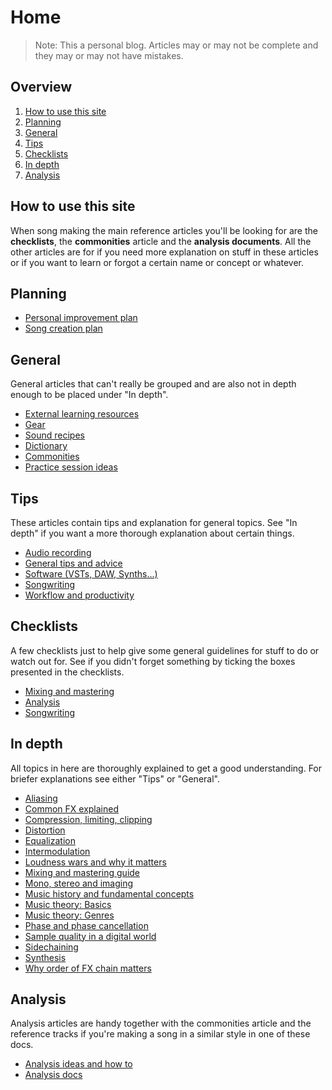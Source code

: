 # Home
> Note: This a personal blog. Articles may or may not be complete and they may or may not have mistakes.

## Overview
1. [How to use this site](#how-to-use-this-site)
2. [Planning](#planning)
3. [General](#general)
4. [Tips](#tips)
5. [Checklists](#checklists)
6. [In depth](#in-depth)
7. [Analysis](#analysis)

## How to use this site
When song making the main reference articles you'll be looking for are the **checklists**, the **commonities** article and the **analysis documents**. All the other articles are for if you need more explanation on stuff in these articles or if you want to learn or forgot a certain name or concept or whatever.

## Planning
- [Personal improvement plan](personal-improvement-plan.md)
- [Song creation plan](song-creation-plan.md)

## General
General articles that can't really be grouped and are also not in depth enough to be placed under "In depth".

- [External learning resources](external-learning-resources)
- [Gear](gear.md)
- [Sound recipes](sound-recipes.md)
- [Dictionary](dictionary.md)
- [Commonities](commonities.md)
- [Practice session ideas](practice-session-ideas.md)

## Tips
These articles contain tips and explanation for general topics. See "In depth" if you want a more thorough explanation about certain things.

- [Audio recording](audio-recording.md)
- [General tips and advice](general-tips-and-advice.md)
- [Software (VSTs, DAW, Synths...)](software.md)
- [Songwriting](songwriting.md)
- [Workflow and productivity](workflow-and-productivity.md)

## Checklists
A few checklists just to help give some general guidelines for stuff to do or watch out for. See if you didn't forget something by ticking the boxes presented in the checklists.
- [Mixing and mastering](mixing-and-mastering-checklist.md)
- [Analysis](analysis-checklist.md)
- [Songwriting](songwriting-checklist.md)

## In depth
All topics in here are thoroughly explained to get a good understanding. For briefer explanations see either "Tips" or "General".

- [Aliasing](/in-depth/aliasing.md)
- [Common FX explained](/in-depth/common-fx-explained.md)
- [Compression, limiting, clipping](/in-depth/compression-limiting-clipping.md)
- [Distortion](/in-depth/distortion.md)
- [Equalization](/in-depth/equalization.md)
- [Intermodulation](/in-depth/intermodulation.md)
- [Loudness wars and why it matters](/in-depth/loudness-wars-and-why-it-matters.md)
- [Mixing and mastering guide](/in-depth/mixing-and-mastering.md)
- [Mono, stereo and imaging](/in-depth/mono-stereo-and-imaging.md)
- [Music history and fundamental concepts](/in-depth/music-history-and-fundamental-concepts.md)
- [Music theory: Basics](/in-depth/music-theory-basics.md)
- [Music theory: Genres](/in-depth/music-theory-genres.md)
- [Phase and phase cancellation](/in-depth/phase-and-phase-cancellation.md)
- [Sample quality in a digital world](/in-depth/sample-quality-in-a-digital-world.md)
- [Sidechaining](/in-depth/sidechaining.md)
- [Synthesis](/in-depth/synthesis.md)
- [Why order of FX chain matters](/in-depth/why-order-of-fx-chain-matters.md)

## Analysis
Analysis articles are handy together with the commonities article and the reference tracks if you're making a song in a similar style in one of these docs.

- [Analysis ideas and how to](/analysis/analysis-ideas.md)
- [Analysis docs](/analysis/index.md)
